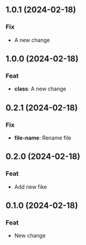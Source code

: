 ## 1.0.1 (2024-02-18)

### Fix

- A new change

## 1.0.0 (2024-02-18)

### Feat

- **class**: A new change

## 0.2.1 (2024-02-18)

### Fix

- **file-name**: Rename file

## 0.2.0 (2024-02-18)

### Feat

- Add new fike

## 0.1.0 (2024-02-18)

### Feat

- New change
